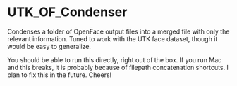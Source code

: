 # UTK_OF_Condenser
Condenses a folder of OpenFace output files into a merged file with only the relevant information. Tuned to work with the UTK face dataset, though it would be easy to generalize.

You should be able to run this directly, right out of the box. If you run Mac and this breaks, it is probably because of filepath concatenation shortcuts. I plan to fix this in the future. Cheers!
